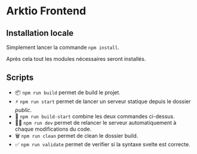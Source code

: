# Arktio Frontend

## Installation locale
Simplement lancer la commande ``npm install``.

Après cela tout les modules nécessaires seront installés.


## Scripts

- 📦️ ``npm run build``  permet de build le projet.
- ⚡ ``npm run start`` permet de lancer un serveur statique depuis le dossier *public*.
- 🚀 ``npm run build-start`` combine les deux commandes ci-dessus.
- 🧑‍💻 ``npm run dev`` permet de relancer le serveur automatiquement à chaque modifications du code.
- 🗑️ ``npm run clean`` permet de clean le dossier build.
-  ✅ ``npm run validate`` permet de verifier si la syntaxe svelte est correcte.
